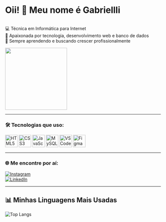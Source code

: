 # Oii! 👋 Meu nome é Gabriellli 

<div style="display: flex; justify-content: space-between; align-items: flex-start; flex-wrap: wrap;">

<div>

💻 Técnica em Informática para Internet  
🚀 Apaixonada por tecnologia, desenvolvimento web e banco de dados  
🧠 Sempre aprendendo e buscando crescer profissionalmente

</div>

<img src="https://media.giphy.com/media/JIX9t2j0ZTN9S/giphy.gif" width="200"/>

</div>

---

### 🛠️ Tecnologias que uso:

<p align="left">
  <img src="https://cdn.jsdelivr.net/gh/devicons/devicon/icons/html5/html5-original.svg" width="40" alt="HTML5" />
  <img src="https://cdn.jsdelivr.net/gh/devicons/devicon/icons/css3/css3-original.svg" width="40" alt="CSS3" />
  <img src="https://cdn.jsdelivr.net/gh/devicons/devicon/icons/javascript/javascript-original.svg" width="40" alt="JavaScript" />
  <img src="https://cdn.jsdelivr.net/gh/devicons/devicon/icons/mysql/mysql-original.svg" width="40" alt="MySQL" />
  <img src="https://cdn.jsdelivr.net/gh/devicons/devicon/icons/vscode/vscode-original.svg" width="40" alt="VSCode" />
  <img src="https://cdn.jsdelivr.net/gh/devicons/devicon/icons/figma/figma-original.svg" width="40" alt="Figma" />
</p>

---

### 🌐 Me encontre por aí:

[![Instagram](https://img.shields.io/badge/-INSTAGRAM-E4405F?style=for-the-badge&logo=instagram&logoColor=white)](https://www.instagram.com/gabriellilais_souza)  
[![LinkedIn](https://img.shields.io/badge/-LINKEDIN-0A66C2?style=for-the-badge&logo=linkedin&logoColor=white)](https://www.linkedin.com/in/gabriellidesouza)

---

## 📊 Minhas Linguagens Mais Usadas

![Top Langs](https://github-readme-stats.vercel.app/api/top-langs?username=GABRIELLILAIS&locale=pt-br&layout=compact&theme=dracula&hide_border=false)
